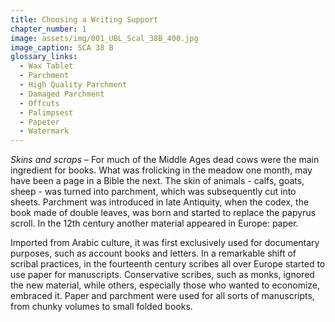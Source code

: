 ```yaml
---
title: Choosing a Writing Support
chapter_number: 1
image: assets/img/001_UBL_Scal_38B_400.jpg
image_caption: SCA 38 B
glossary_links:
  - Wax Tablet
  - Parchment
  - High Quality Parchment
  - Damaged Parchment
  - Offcuts
  - Palimpsest
  - Papeter
  - Watermark
---
```



*Skins and scraps* – For much of the Middle Ages dead cows were the main ingredient for
books. What was frolicking in the meadow one month, may have been a page
in a Bible the next. The skin of animals - calfs, goats, sheep - was
turned into parchment, which was subsequently cut into sheets. Parchment
was introduced in late Antiquity, when the codex, the book made of
double leaves, was born and started to replace the papyrus scroll. In
the 12th century another material appeared in Europe: paper.

Imported from Arabic culture, it was first exclusively used for
documentary purposes, such as account books and letters. In a remarkable
shift of scribal practices, in the fourteenth century scribes all over
Europe started to use paper for manuscripts. Conservative scribes, such
as monks, ignored the new material, while others, especially those who
wanted to economize, embraced it. Paper and parchment were used for all
sorts of manuscripts, from chunky volumes to small folded books.